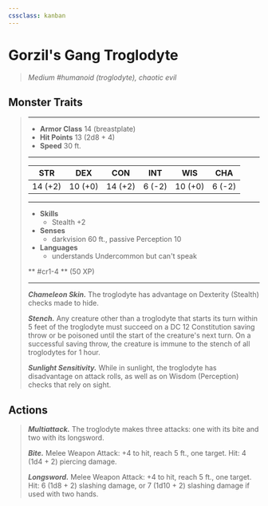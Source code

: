 ```yaml
---
cssclass: kanban
---
```


# Gorzil's Gang Troglodyte
>*Medium #humanoid (troglodyte), chaotic evil*
## Monster Traits
>___
>- **Armor Class** 14 (breastplate)
>- **Hit Points** 13 (2d8 + 4)
>- **Speed** 30 ft.
>___
>|STR|DEX|CON|INT|WIS|CHA|
>|:---:|:---:|:---:|:---:|:---:|:---:|
>|14 (+2)|10 (+0)|14 (+2)|6 (-2)|10 (+0)|6 (-2)|
>___
>- **Skills**
>	 - Stealth +2
>- **Senses**
>	 - darkvision 60 ft., passive Perception 10
>- **Languages**
>	 - understands Undercommon but can't speak
>
> ** #cr1-4 ** (50 XP)
>___
>***Chameleon Skin.*** The troglodyte has advantage on Dexterity (Stealth) checks made to hide.  
>
>***Stench.*** Any creature other than a troglodyte that starts its turn within 5 feet of the troglodyte must succeed on a DC 12 Constitution saving throw or be poisoned until the start of the creature's next turn. On a successful saving throw, the creature is immune to the stench of all troglodytes for 1 hour.  
>
>***Sunlight Sensitivity.*** While in sunlight, the troglodyte has disadvantage on attack rolls, as well as on Wisdom (Perception) checks that rely on sight.  
>
## Actions
>***Multiattack.*** The troglodyte makes three attacks: one with its bite and two with its longsword.  
>
>***Bite.*** Melee Weapon Attack: +4 to hit, reach 5 ft., one target. Hit: 4 (1d4 + 2) piercing damage.  
>
>***Longsword.*** Melee Weapon Attack: +4 to hit, reach 5 ft., one target. Hit: 6 (1d8 + 2) slashing damage, or 7 (1d10 + 2) slashing damage if used with two hands.